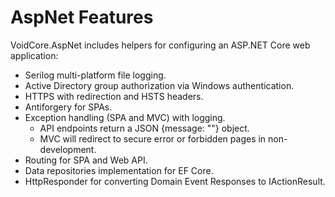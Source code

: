# AspNet Features

VoidCore.AspNet includes helpers for configuring an ASP.NET Core web application:

* Serilog multi-platform file logging.
* Active Directory group authorization via Windows authentication.
* HTTPS with redirection and HSTS headers.
* Antiforgery for SPAs.
* Exception handling (SPA and MVC) with logging.
  * API endpoints return a JSON {message: ""} object.
  * MVC will redirect to secure error or forbidden pages in non-development.
* Routing for SPA and Web API.
* Data repositories implementation for EF Core.
* HttpResponder for converting Domain Event Responses to IActionResult.
